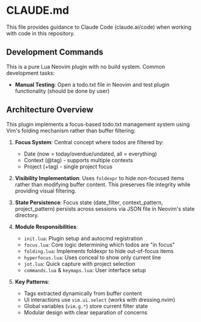 # CLAUDE.md

This file provides guidance to Claude Code (claude.ai/code) when working with code in this repository.

## Development Commands

This is a pure Lua Neovim plugin with no build system. Common development tasks:

- **Manual Testing**: Open a todo.txt file in Neovim and test plugin functionality (should be done by user)

## Architecture Overview

This plugin implements a focus-based todo.txt management system using Vim's folding mechanism rather than buffer filtering:

1. **Focus System**: Central concept where todos are filtered by:
   - Date (now = today/overdue/undated, all = everything)
   - Context (@tag) - supports multiple contexts
   - Project (+tag) - single project focus

2. **Visibility Implementation**: Uses `foldexpr` to hide non-focused items rather than modifying buffer content. This preserves file integrity while providing visual filtering.

3. **State Persistence**: Focus state (date_filter, context_pattern, project_pattern) persists across sessions via JSON file in Neovim's state directory.

4. **Module Responsibilities**:
   - `init.lua`: Plugin setup and autocmd registration
   - `focus.lua`: Core logic determining which todos are "in focus"
   - `folding.lua`: Implements foldexpr to hide out-of-focus items
   - `hyperfocus.lua`: Uses conceal to show only current line
   - `jot.lua`: Quick capture with project selection
   - `commands.lua` & `keymaps.lua`: User interface setup

5. **Key Patterns**:
   - Tags extracted dynamically from buffer content
   - UI interactions use `vim.ui.select` (works with dressing.nvim)
   - Global variables (`vim.g.*`) store current filter state
   - Modular design with clear separation of concerns

